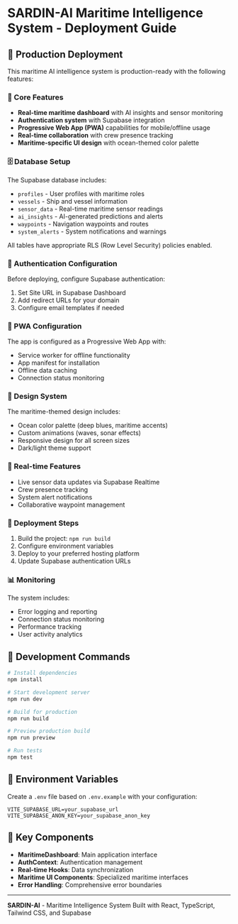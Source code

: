 # SARDIN-AI Maritime Intelligence System - Deployment Guide

## 🚀 Production Deployment

This maritime AI intelligence system is production-ready with the following features:

### 🔧 Core Features
- **Real-time maritime dashboard** with AI insights and sensor monitoring
- **Authentication system** with Supabase integration
- **Progressive Web App (PWA)** capabilities for mobile/offline usage
- **Real-time collaboration** with crew presence tracking
- **Maritime-specific UI design** with ocean-themed color palette

### 🗄️ Database Setup
The Supabase database includes:
- `profiles` - User profiles with maritime roles
- `vessels` - Ship and vessel information
- `sensor_data` - Real-time maritime sensor readings
- `ai_insights` - AI-generated predictions and alerts
- `waypoints` - Navigation waypoints and routes
- `system_alerts` - System notifications and warnings

All tables have appropriate RLS (Row Level Security) policies enabled.

### 🔐 Authentication Configuration
Before deploying, configure Supabase authentication:
1. Set Site URL in Supabase Dashboard
2. Add redirect URLs for your domain
3. Configure email templates if needed

### 📱 PWA Configuration
The app is configured as a Progressive Web App with:
- Service worker for offline functionality
- App manifest for installation
- Offline data caching
- Connection status monitoring

### 🎨 Design System
The maritime-themed design includes:
- Ocean color palette (deep blues, maritime accents)
- Custom animations (waves, sonar effects)
- Responsive design for all screen sizes
- Dark/light theme support

### 🔄 Real-time Features
- Live sensor data updates via Supabase Realtime
- Crew presence tracking
- System alert notifications
- Collaborative waypoint management

### 🚀 Deployment Steps
1. Build the project: `npm run build`
2. Configure environment variables
3. Deploy to your preferred hosting platform
4. Update Supabase authentication URLs

### 📊 Monitoring
The system includes:
- Error logging and reporting
- Connection status monitoring
- Performance tracking
- User activity analytics

## 🔧 Development Commands

```bash
# Install dependencies
npm install

# Start development server
npm run dev

# Build for production
npm run build

# Preview production build
npm run preview

# Run tests
npm test
```

## 📝 Environment Variables

Create a `.env` file based on `.env.example` with your configuration:

```
VITE_SUPABASE_URL=your_supabase_url
VITE_SUPABASE_ANON_KEY=your_supabase_anon_key
```

## 🎯 Key Components

- **MaritimeDashboard**: Main application interface
- **AuthContext**: Authentication management
- **Real-time Hooks**: Data synchronization
- **Maritime UI Components**: Specialized maritime interfaces
- **Error Handling**: Comprehensive error boundaries

---

**SARDIN-AI** - Maritime Intelligence System
Built with React, TypeScript, Tailwind CSS, and Supabase